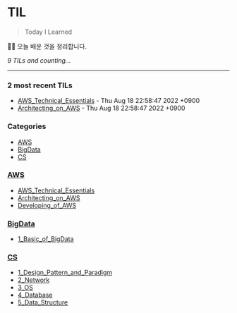 # TIL
> Today I Learned

🏄‍♂️ 오늘 배운 것을 정리합니다.  


_9 TILs and counting..._

---

### 2 most recent TILs

- [AWS_Technical_Essentials](AWS/AWS_Technical_Essentials.md) - Thu Aug 18 22:58:47 2022 +0900
- [Architecting_on_AWS](AWS/Architecting_on_AWS.md) - Thu Aug 18 22:58:47 2022 +0900

### Categories

- [AWS](#AWS)
- [BigData](#BigData)
- [CS](#CS)

### [AWS](#AWS)
- [AWS_Technical_Essentials](AWS/AWS_Technical_Essentials.md)
- [Architecting_on_AWS](AWS/Architecting_on_AWS.md)
- [Developing_of_AWS](AWS/Developing_of_AWS.md)

### [BigData](#BigData)
- [1_Basic_of_BigData](BigData/1_Basic_of_BigData.md)

### [CS](#CS)
- [1_Design_Pattern_and_Paradigm](CS/1_Design_Pattern_and_Paradigm.md)
- [2_Network](CS/2_Network.md)
- [3_OS](CS/3_OS.md)
- [4_Database](CS/4_Database.md)
- [5_Data_Structure](CS/5_Data_Structure.md)

[1]: https://simonwillison.net/2020/Apr/20/self-rewriting-readme/
[2]: https://github.com/jbranchaud/til

